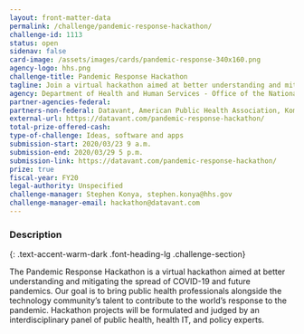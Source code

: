 ```yaml
---
layout: front-matter-data
permalink: /challenge/pandemic-response-hackathon/
challenge-id: 1113
status: open
sidenav: false
card-image: /assets/images/cards/pandemic-response-340x160.png
agency-logo: hhs.png
challenge-title: Pandemic Response Hackathon
tagline: Join a virtual hackathon aimed at better understanding and mitigating the spread of COVID-19 and future pandemics.
agency: Department of Health and Human Services - Office of the National Coordination for Health Information Technology
partner-agencies-federal:
partners-non-federal: Datavant, American Public Health Association, Komodo Health, Prognos Health, Mapbox, Immuta
external-url: https://datavant.com/pandemic-response-hackathon/
total-prize-offered-cash:
type-of-challenge: Ideas, software and apps
submission-start: 2020/03/23 9 a.m.
submission-end: 2020/03/29 5 p.m.
submission-link: https://datavant.com/pandemic-response-hackathon/
prize: true
fiscal-year: FY20
legal-authority: Unspecified
challenge-manager: Stephen Konya, stephen.konya@hhs.gov
challenge-manager-email: hackathon@datavant.com
---
```




<!-- Description start -->
### Description
{: .text-accent-warm-dark .font-heading-lg .challenge-section}

The Pandemic Response Hackathon is a virtual hackathon aimed at better understanding and mitigating the spread of COVID-19 and future pandemics. Our goal is to bring public health professionals alongside the technology community’s talent to contribute to the world’s response to the pandemic. Hackathon projects will be formulated and judged by an interdisciplinary panel of public health, health IT, and policy experts.
